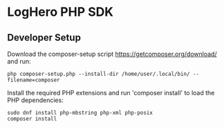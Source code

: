 # LogHero PHP SDK

## Developer Setup

Download the composer-setup script https://getcomposer.org/download/ and run:

```
php composer-setup.php --install-dir /home/user/.local/bin/ --filename=composer
```

Install the required PHP extensions and run 'composer install' to load the PHP dependencies:

```
sudo dnf install php-mbstring php-xml php-posix
composer install
```
